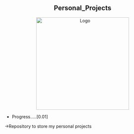 <h2 align="center"> Personal_Projects </h2>

<p align="center">
<img src="https://github.com/TiagoDongo/Personal_Projects/assets/167580464/bb142f6e-6923-4993-ab4e-6817b44cb349" alt="Logo" width="300" height="300">
</p>

* Progress.....[0.01] 

→Repository to store my  personal projects
